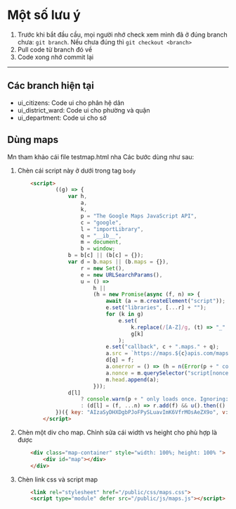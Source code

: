 # Một số lưu ý

1. Trước khi bắt đầu cầu, mọi người nhớ check xem mình đã ở đúng branch chưa: `git branch`. Nếu chưa đúng thì `git checkout <branch>`
2. Pull code từ branch đó về
3. Code xong nhớ commit lại

----

## Các branch hiện tại

- ui_citizens: Code ui cho phân hệ dân
- ui_district_ward: Code ui cho phường và quận
- ui_department: Code ui cho sở

## Dùng maps

Mn tham khảo cái file testmap.html nha
Các bước dùng như sau:

1. Chèn cái script này ở dưới trong tag `body`

    ```html
        <script>
                ((g) => {
                    var h,
                        a,
                        k,
                        p = "The Google Maps JavaScript API",
                        c = "google",
                        l = "importLibrary",
                        q = "__ib__",
                        m = document,
                        b = window;
                    b = b[c] || (b[c] = {});
                    var d = b.maps || (b.maps = {}),
                        r = new Set(),
                        e = new URLSearchParams(),
                        u = () =>
                            h ||
                            (h = new Promise(async (f, n) => {
                                await (a = m.createElement("script"));
                                e.set("libraries", [...r] + "");
                                for (k in g)
                                    e.set(
                                        k.replace(/[A-Z]/g, (t) => "_" + t[0].toLowerCase()),
                                        g[k]
                                    );
                                e.set("callback", c + ".maps." + q);
                                a.src = `https://maps.${c}apis.com/maps/api/js?` + e;
                                d[q] = f;
                                a.onerror = () => (h = n(Error(p + " could not load.")));
                                a.nonce = m.querySelector("script[nonce]")?.nonce || "";
                                m.head.append(a);
                            }));
                    d[l]
                        ? console.warn(p + " only loads once. Ignoring:", g)
                        : (d[l] = (f, ...n) => r.add(f) && u().then(() => d[l](f, ...n)));
                })({ key: "AIzaSyDHXDgbPJoFPySLuavImK6VfrMOsAeZX9o", v: "beta" });
            </script>
    ```

2. Chèn một div cho map. Chỉnh sửa cái width vs height cho phù hợp là được

    ```html
        <div class="map-container" style="width: 100%; height: 100% ">
            <div id="map"></div>
        </div>
    ```

3. Chèn link css và script map

    ```html
        <link rel="stylesheet" href="/public/css/maps.css">
        <script type="module" defer src="/public/js/maps.js"></script>
    ```
